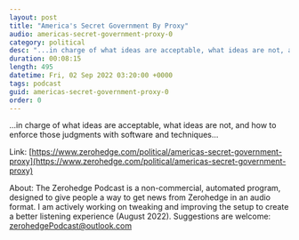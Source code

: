 ```yaml
---
layout: post
title: "America's Secret Government By Proxy"
audio: americas-secret-government-proxy-0
category: political
desc: "...in charge of what ideas are acceptable, what ideas are not, and how to enforce those judgments with software and techniques..."
duration: 00:08:15
length: 495
datetime: Fri, 02 Sep 2022 03:20:00 +0000
tags: podcast
guid: americas-secret-government-proxy-0
order: 0
---
```

...in charge of what ideas are acceptable, what ideas are not, and how to enforce those judgments with software and techniques...

Link: [https://www.zerohedge.com/political/americas-secret-government-proxy](https://www.zerohedge.com/political/americas-secret-government-proxy)

About: The Zerohedge Podcast is a non-commercial, automated program, designed to give people a way to get news from Zerohedge in an audio format.  I am actively working on tweaking and improving the setup to create a better listening experience (August 2022).  Suggestions are welcome: [zerohedgePodcast@outlook.com](mailto:zerohedgePodcast@outlook.com)